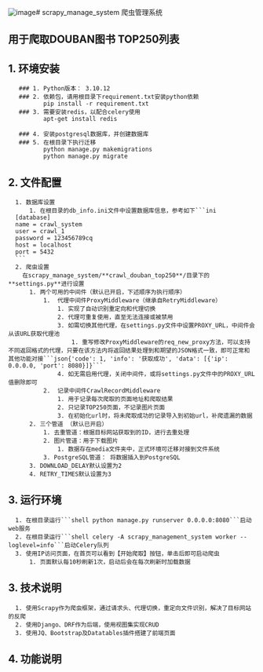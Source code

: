 ![image](https://github.com/Zebist/scrapy_manage_system/assets/31758228/94076116-98b0-4aa7-9aa7-829cb80eb6be)# scrapy_manage_system 爬虫管理系统
## 用于爬取DOUBAN图书 TOP250列表
## 1. 环境安装
       ### 1. Python版本： 3.10.12   
       ### 2. 依赖包，请用根目录下requirement.txt安装python依赖
              pip install -r requirement.txt
       ### 3. 需要安装redis，以配合celery使用
              apt-get install redis
       
       ### 4. 安装postgresql数据库，并创建数据库
       ### 5. 在根目录下执行迁移
              python manage.py makemigrations
              python manage.py migrate
## 2. 文件配置
      1. 数据库设置
          1. 在根目录的db_info.ini文件中设置数据库信息，参考如下```ini
      [database]
      name = crawl_system
      user = crawl_1
      password = 123456789cq
      host = localhost
      port = 5432
      ```
      2. 爬虫设置
        在scrapy_manage_system/**crawl_douban_top250**/目录下的**settings.py**进行设置
          1. 两个可用的中间件（默认已开启，下述顺序为执行顺序）
              1.  代理中间件ProxyMiddleware（继承自RetryMiddleware）
                  1. 实现了自动识别重定向和代理切换
                  2. 代理可重复使用，直至无法连接或被禁用
                  3. 如需切换其他代理，在settings.py文件中设置PROXY_URL，中间件会从该URL获取代理池
                      1. 重写修改ProxyMiddleware的req_new_proxy方法，可以支持不同返回格式的代理，只要在该方法内将返回结果处理到和期望的JSON格式一致，即可正常和其他功能对接```json{'code': 1, 'info': '获取成功', 'data': [{'ip': 0.0.0.0, 'port': 8080}]}```
                  4. 如无需启用代理，关闭中间件，或将settings.py文件中的PROXY_URL值删除即可
              2.  记录中间件CrawlRecordMiddleware
                  1. 用于记录每次爬取的页面地址和爬取结果
                  2. 只记录TOP250页面，不记录图片页面
                  3. 在初始化url时，将未爬取成功的记录导入到初始url，补爬遗漏的数据
          2. 三个管道 （默认已开启）
              1. 去重管道：根据目标网站获取到的ID，进行去重处理
              2. 图片管道：用于下载图片
                  1. 数据存在media文件夹中，正式环境可迁移对接到文件系统
              3. PostgreSQL管道： 将数据插入到PostgreSQL
          3. DOWNLOAD_DELAY默认设置为2
          4. RETRY_TIMES默认设置为3
## 3. 运行环境
      1. 在根目录运行```shell python manage.py runserver 0.0.0.0:8080```启动web服务
      2. 在根目录运行```shell celery -A scrapy_management_system worker --loglevel=info```启动Celery队列
      3. 使用IP访问页面，在首页可以看到【开始爬取】按钮，单击后即可启动爬虫
          1. 页面默认每10秒刷新1次，启动后会在每次刷新时加载数据
## 3. 技术说明
      1. 使用Scrapy作为爬虫框架，通过请求头、代理切换，重定向文件识别，解决了目标网站的反爬
      2. 使用Django、DRF作为后端，使用视图集实现CRUD
      3. 使用JQ、Bootstrap及Datatables插件搭建了前端页面
## 4. 功能说明
      
        
       

